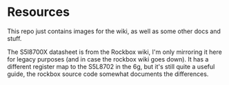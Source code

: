 # Resources

This repo just contains images for the wiki, as well as some other docs and stuff.

The S5l8700X datasheet is from the Rockbox wiki, I'm only mirroring it here for legacy purposes (and in case the rockbox wiki goes down).
It has a different register map to the S5L8702 in the 6g, but it's still quite a useful guide, the rockbox source code somewhat documents
the differences.
